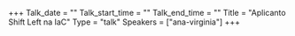 +++
Talk_date = ""
Talk_start_time = ""
Talk_end_time = ""
Title = "Aplicanto Shift Left na IaC"
Type = "talk"
Speakers = ["ana-virginia"]
+++

